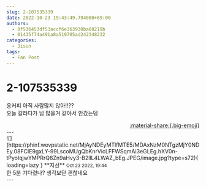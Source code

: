```yaml
---
slug: 2-107535339
date: 2022-10-23 19:43:49.794000+09:00
authors:
  - 8f536453df53accf6e363930ba08219b
  - 01435f74a49ba8a519705ad242348232
categories:
  - Jisun
tags:
  - Fan Post
---
```


# 2-107535339

<div class="post-container" markdown="1">
<div class="content-container md-sidebar__scrollwrap" markdown="1">

응커피 아직 사람많지 않아!!??<br>오늘 갈라다가 넘 많을거 같아서 안갔는뎅

</div>
</div>

<div style="text-align: right;" markdown="1">
<a href="https://weverse.io/fromis9/fanpost/2-107535339" style="text-align: right;">:material-share:{.big-emoji}</a>
</div>
---

<div class="comments-container md-sidebar__scrollwrap" markdown="1">
<div class="comment" markdown="1">
<div class='id-container' markdown="1">
![](https://phinf.wevpstatic.net/MjAyNDEyMTlfMTE5/MDAxNzM0NTgzMjY0NDEy.08FClE9gxLY-99LscoMUgQbKnrVicLFFWSqmAi3eGLEg.hXV0n-tPyoIqjwYMPRrQ8Zn9aHvy3-B2llL4LWAZ_bEg.JPEG/image.jpg?type=s72){ loading=lazy }
**<span class="artist">지선</span>** <small>Oct 23 2022, 19:44</small><br>
</div>
<div class='comment-body' markdown="1">
한 5분 기다렸나? 생각보단 괜찮네요
</div>
</div>
</div>
---
